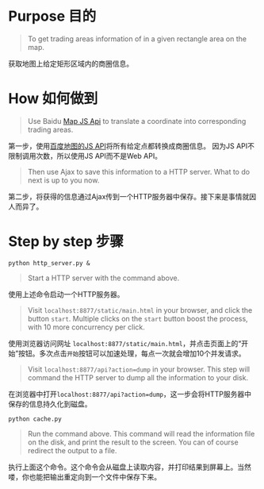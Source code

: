 Purpose 目的
============

> To get trading areas information of in a given rectangle area on the map.

获取地图上给定矩形区域内的商圈信息。

How 如何做到
===========

> Use Baidu [Map JS Api](#http://developer.baidu.com/map/reference/index.php?title=Class:%E6%9E%81%E9%80%9F%E7%89%88%E6%9C%8D%E5%8A%A1%E7%B1%BB/Geocoder) to translate a coordinate into corresponding trading areas.   

第一步，使用[百度地图的JS API](#http://developer.baidu.com/map/reference/index.php?title=Class:%E6%9E%81%E9%80%9F%E7%89%88%E6%9C%8D%E5%8A%A1%E7%B1%BB/Geocoder)将所有给定点都转换成商圈信息。
因为JS API不限制调用次数，所以使用JS API而不是Web API。

> Then use Ajax to save this information to a HTTP server. What to do next is up to you now.

第二步，将获得的信息通过Ajax传到一个HTTP服务器中保存。接下来是事情就因人而异了。

Step by step 步骤
================
```shell
python http_server.py &
```
> Start a HTTP server with the command above.

使用上述命令启动一个HTTP服务器。

> Visit `localhost:8877/static/main.html` in your browser, and click the button `start`. Multiple clicks on the `start` button boost the process, with 10 more concurrency per click.

使用浏览器访问网址 `localhost:8877/static/main.html`，并点击页面上的“开始”按钮。多次点击`开始`按钮可以加速处理，每点一次就会增加10个并发请求。

> Visit `localhost:8877/api?action=dump` in your browser. This step will command the HTTP server to dump all the information to your disk.

在浏览器中打开`localhost:8877/api?action=dump`，这一步会将HTTP服务器中保存的信息持久化到磁盘。

```shell
python cache.py
```
> Run the command above. This command will read the information file on the disk, and print the result to the screen. You can of course redirect the output to a file.

执行上面这个命令。这个命令会从磁盘上读取内容，并打印结果到屏幕上。当然喽，你也能把输出重定向到一个文件中保存下来。

